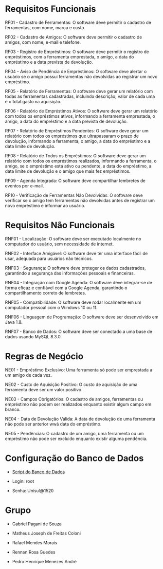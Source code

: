 # Requisitos Funcionais

RF01 - Cadastro de Ferramentas: O software deve permitir o cadastro de ferramentas, com nome, marca e custo.

RF02 - Cadastro de Amigos: O software deve permitir o cadastro de amigos, com nome, e-mail e telefone.

RF03 - Registro de Empréstimos: O software deve permitir o registro de empréstimos, com a ferramenta emprestada, o amigo, a data do empréstimo e a data prevista de devolução.

RF04 - Aviso de Pendência de Empréstimos: O software deve alertar o usuário se o amigo possui ferramentas não devolvidas ao registrar um novo empréstimo.

RF05 - Relatório de Ferramentas: O software deve gerar um relatório com todas as ferramentas cadastradas, incluindo descrição, valor de cada uma e o total gasto na aquisição.

RF06 - Relatório de Empréstimos Ativos: O software deve gerar um relatório com todos os empréstimos ativos, informando a ferramenta emprestada, o amigo, a data do empréstimo e a data prevista de devolução.

RF07 - Relatório de Empréstimos Pendentes: O software deve gerar um relatório com todos os empréstimos que ultrapassaram o prazo de devolução, informando a ferramenta, o amigo, a data do empréstimo e a data limite de devolução.

RF08 - Relatório de Todos os Empréstimos: O software deve gerar um relatório com todos os empréstimos realizados, informando a ferramenta, o amigo, se o empréstimo está ativo ou pendente, a data do empréstimo, a data limite de devolução e o amigo que mais fez empréstimos.

RF09 - Agenda Integrada: O software deve compartilhar lembretes de eventos por e-mail.

RF10 - Verificação de Ferramentas Não Devolvidas: O software deve verificar se o amigo tem ferramentas não devolvidas antes de registrar um novo empréstimo e informar ao usuário.

# Requisitos Não Funcionais

RNF01 - Localização: O software deve ser executado localmente no computador do usuário, sem necessidade de internet.

RNF02 - Interface Amigável: O software deve ter uma interface fácil de usar, adequada para usuários não técnicos.

RNF03 - Segurança: O software deve proteger os dados cadastrados, garantindo a segurança das informações pessoais e financeiras.

RNF04 - Integração com Google Agenda: O software deve integrar-se de forma eficaz e confiável com a Google Agenda, garantindo o compartilhamento correto de lembretes.

RNF05 - Compatibilidade: O software deve rodar localmente em um computador pessoal com o Windows 10 ou 11.

RNF06 - Linguagem de Programação: O software deve ser desenvolvido em Java 1.8.

RNF07 - Banco de Dados: O software deve ser conectado a uma base de dados usando MySQL 8.3.0.

# Regras de Negócio

NE01 - Empréstimo Exclusivo: Uma ferramenta só pode ser emprestada a um amigo de cada vez.

NE02 - Custo de Aquisição Positivo: O custo de aquisição de uma ferramenta deve ser um valor positivo.

NE03 - Campos Obrigatórios: O cadastro de amigos, ferramentas ou empréstimo não podem ser realizados enquanto existir algum campo em branco.

NE04 - Data de Devolução Válida: A data de devolução de uma ferramenta não pode ser anterior wwà data do empréstimo.

NE05 - Pendências: O cadastro de um amigo, uma ferramenta ou um empréstimo não pode ser excluido enquanto existir alguma pendência.

# Configuração do Banco de Dados

- [Script do Banco de Dados](https://github.com/gpganis/Emprestimo_Ferramentas/blob/master/database.sql)

- Login: root

- Senha: Unisul@1520

# Grupo

- Gabriel Pagani de Souza

- Matheus Joseph de Freitas Coloni

- Rafael Mendes Morais

- Rennan Rosa Guedes

- Pedro Henrique Menezes André
